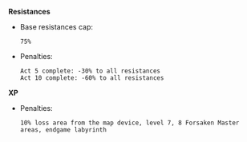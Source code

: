 **Resistances**
- Base resistances cap:

  ```
  75%
  ```
- Penalties:

  ```
  Act 5 complete: -30% to all resistances
  Act 10 complete: -60% to all resistances
  ```
**XP**
- Penalties:

  ```
  10% loss area from the map device, level 7, 8 Forsaken Master areas, endgame labyrinth
  ```  
